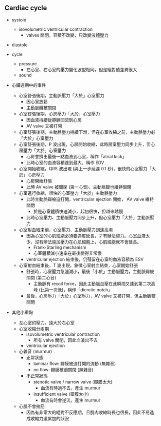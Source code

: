 ## Cardiac cycle

- systole
  - isovolumetric ventricular contraction
    - valves 關閉，容積不改變，只改變液體壓力
- diastole
- cycle
  - pressure
    - 左心室、右心室的壓力變化波型相同，但是絕對值差異很大
  - sound

- 心臟週期中的事件
  - 心室舒張後期，主動脈壓力「大於」心室壓力
    - 因心室放鬆
    - 主動脈瓣被關閉
  - 心室舒張後期，心房壓力「大於」心室壓力
    - 因血液持續從靜脈回流到心房
    - AV valve 又被打開
  - 心室舒張後期，主動脈壓力持續下滑，但在心室收縮之前，主動脈壓力必「大於」心室壓力
  - 心室舒張後期，P 波出現，心房開始收縮，此時房室壓力同步上升，但心房壓力「大於」心室壓力
    - 心房會擠出最後一點血液到心室，稱作「atrial kick」
    - 此時心室的血液容積達到最大，稱作 EDV
  - 心室開始收縮，QRS 波出現  (與上一步延遲 0.1 秒)，很快的心室壓力「大於」心房壓力
    - 心房開始舒張
    - 此時 AV valve 被關閉 (第一心音)，主動脈瓣也維持關閉
  - 心室進行收縮，很快的心室壓力「大於」主動脈壓力
    - 此時主動脈瓣被迫打開，ventricular ejection 開始， AV valve 維持關閉
      - 於是心室體積快速減小，起初很快，但越來越慢
    - 此時心室壓力、主動脈壓力同步上升，但心室壓力「大於」主動脈壓力
  - 心室射血結束前，心室壓力、主動脈壓力到達高潮
    - 因為心室的心肌細胞必須要適度延長，才有辦法施力。心室血液太少，沒有辦法施加壓力在心肌細胞上，心肌細胞就不會延長。
      - Frank-Starling mechanism
      - 心室體積減小速率在最後變得非常慢
    - ventricular ejection 結束後，仍殘留在心室的血液容積為 ESV
  - 心室射血結束後，T 波出現，象徵心室射血結束，心室開始舒張
    - 舒張時，心室壓力急遽減小，最後「小於」主動脈壓力，主動脈瓣被關閉 (第二心音)
      - 主動脈有 recoil force，因此主動脈血壓在此瞬間又達到第二次高峰 (比第一次低)，稱作「dicrotic notch」
    - 最後，心房壓力「大於」心室壓力，AV valve 又被打開，但主動脈瓣關閉
- 其他小重點
  - 左心室的壓力，遠大於右心室
  - 心室收縮分兩期
    - isovolumetric ventricular contraction
      - 所有 valve 關閉，因此血液出不去
    - ventricular ejection
  - 心雜音 (murmur)
    - 正常狀態
      - laminar flow: 瓣膜被迫打開的流動 (無雜音)
      - no flow: 瓣膜被迫關閉 (無雜音)
    - 不正常狀態
      - stenotic valve / narrow valve (瓣膜太大)
        - 血流有時過不去，產生 murmur
      - insufficient valve (瓣膜太小)
        - 血流有時會逆流，產生 murmur
  - 心肌不會抽筋
    - 因為有非常大的絕對不反應期，且肌肉收縮時長也很長，因此不易造成收縮力道累加的狀況




